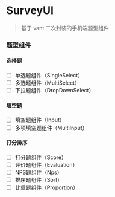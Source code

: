 # SurveyUI

> 基于 vant 二次封装的手机端题型组件

### 题型组件

#### 选择题

* [ ] 单选题组件（SingleSelect）
* [ ] 多选题组件（MultiSelect）
* [ ] 下拉题组件（DropDownSelect）

#### 填空题

* [ ] 填空题组件（Input）
* [ ] 多项填空题组件（MultiInput）

#### 打分排序

* [ ] 打分题组件（Score）
* [ ] 评价题组件（Evaluation）
* [ ] NPS题组件（Nps）
* [ ] 排序题组件（Sort）
* [ ] 比重题组件（Proportion）